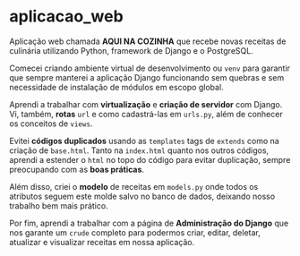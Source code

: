 # aplicacao_web

Aplicação web chamada **AQUI NA COZINHA** que recebe novas receitas de culinária utilizando Python, framework de Django e o PostgreSQL.

Comecei criando ambiente virtual de desenvolvimento ou ``venv`` para garantir que sempre manterei a aplicação Django funcionando sem quebras e sem necessidade de instalação de módulos em escopo global.  

  

Aprendi a trabalhar com **virtualização** e **criação de servidor** com Django. Vi, também, **rotas** ``url`` e como cadastrá-las em ``urls.py``, além de conhecer os conceitos de ``` views ```.  

  

Evitei **códigos duplicados** usando as ``templates`` tags de ``extends`` como na criação de ``base.html``. Tanto na ``index.html`` quanto nos outros códigos, aprendi a estender o ```html``` no topo do código para evitar duplicação, sempre preocupando com as **boas práticas**.  

  

Além disso, criei o **modelo** de receitas em ``models.py`` onde todos os atributos seguem este molde salvo no banco de dados, deixando nosso trabalho bem mais prático.  

  

Por fim, aprendi a trabalhar com a página de **Administração do Django** que nos garante um ``crude`` completo para podermos criar, editar, deletar, atualizar e visualizar receitas em nossa aplicação. 
